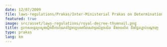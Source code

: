 ```yaml
---
date: 12/07/2009
file: laws-regulations/Prakas/Inter-Ministerial Prakas on Determination of Minimum Fees for Mobile and Fixed phones services and Network Interconnection Fees.pdf
featured: true
image: src/asset/laws-regulations/royal-decree-thumnail.png
title: ប្រកាសអន្តរក្រសួងស្តីអំពីការកំណត់ថ្លៃអប្បបរមានៃសេវាទូរស័ព្ទចល័ត និងអចល័ត និងថ្លៃតភ្ជាប់បណ្តាញ
type: prakas
lang: km
---
```


